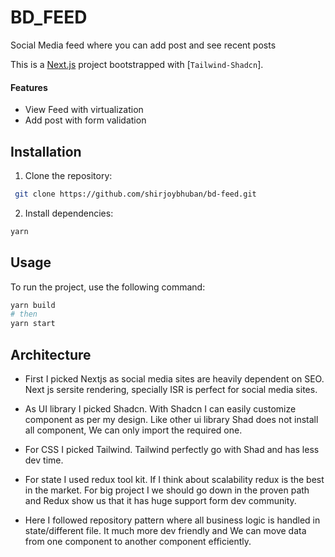 # BD_FEED
Social Media feed where you can add post and see recent posts

This is a [Next.js](https://nextjs.org/) project bootstrapped with [`Tailwind-Shadcn`].

#### Features

* View Feed with virtualization
* Add post with form validation

## Installation
1. Clone the repository:
```bash
 git clone https://github.com/shirjoybhuban/bd-feed.git
```
2. Install dependencies:
```bash
yarn
 ```
## Usage
To run the project, use the following command:
```bash
yarn build
# then
yarn start
```

## Architecture

* First I picked Nextjs as social media sites are heavily dependent on SEO. Next js sersite rendering, specially ISR is perfect for social media sites. 

* As UI library I picked Shadcn. With Shadcn I can easily customize component as per my design. Like other ui library Shad does not install all component, We can only import the required one. 

* For CSS I picked Tailwind. Tailwind perfectly go with Shad and has less dev time.

* For state I used redux tool kit. If I think about scalability redux is the best in the market. For big project I we should go down in the proven path and Redux show us that it has huge support form dev community.

*  Here I followed repository pattern where all business logic is handled in state/different file. It much more dev friendly and We can move data from one component to another component efficiently.



